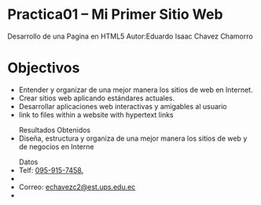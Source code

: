 # Practica01 – Mi Primer Sitio Web
 Desarrollo de una Pagina en HTML5
 Autor:Eduardo Isaac Chavez Chamorro
 <h1>Objectivos</h1>

<ul>
  <li> Entender y organizar de una mejor manera los sitios de web en Internet.</li>
  <li> Crear sitios web aplicando estándares actuales. </li>
  <li> Desarrollar aplicaciones web interactivas y amigables al usuario</li>
  <li> link to files within a website with hypertext links</li>
 </ul>
 
 <ul>Resultados Obtenidos
  <li>Diseña, estructura y organiza de una mejor manera los sitios de web y de negocios en Interne
 </ul>
<ul>Datos
  <li>Telf: <a href="tel:0959157458">095-915-7458.</a><li>
  <li> Correo: <a href="mailto:echavezc2@est.ups.edu.ec">echavezc2@est.ups.edu.ec</a><li>
</ul>
